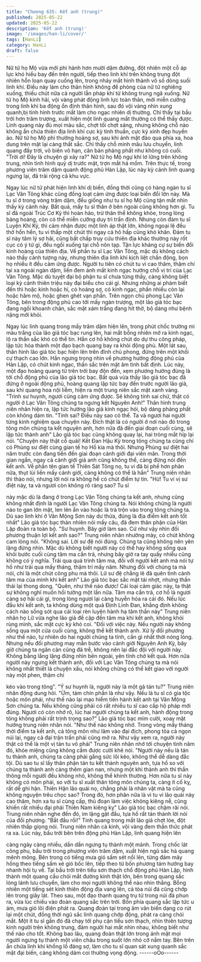 ```yaml
---
title: "Chương 635: Kết anh (trung)"
published: 2025-05-22
updated: 2025-05-22
description: 'Kết anh (trung)'
image: '/images/han-li/cover/'
tags: [HanLi]
category: HanLi
draft: false
---
```


Nữ tử họ Mộ vừa mới phi hành hơn mười dặm đường, đột nhiên
một cỗ áp lực khó hiểu bay đến trên người, tiếp theo linh khí trên
không trung đột nhiên hỗn loạn quay cuồng lên, trong nháy mắt
hình thành vô số dòng suối linh khí.
Điều này làm cho thân hình không đề phòng của nữ tử nghiêng
xuống, thiếu chút nữa cả người lẫn pháp khí từ không trung ngã
xuống.
Nữ tử họ Mộ kinh hãi, vội vàng phát động linh lực toàn thân, mới
miễn cưỡng trong linh khí ba động ổn định thân hình, sau đó vội
vàng nhìn xung quanh,bị tình hình trước mắt làm cho ngạc nhiên
dị thường.
Chỉ thấy tại bầu trời hơn trăm trượng, xuất hiện một linh quang
mắt thường có thể thấy được. Linh quang này đủ mọi màu sắc,
chợt tối chợt sáng, nhưng không chỗ nào không ẩn chứa thiên địa
linh khí cực kỳ tinh thuần, cực kỳ xinh đẹp huyền ảo.
Nữ tử họ Mộ phi thường hoảng sợ, sau khi ánh mặt đảo qua phía
xa, hoa dung trên mặt lại càng thất sắc.
Chỉ thấy chỗ minh mâu lưu chuyển, linh quang đầy trời, vô biên
vô hạn, căn bản phảng phất như không có cuối.
"Trời ơi! Đây là chuyện gì xảy ra?"
Nữ tử họ Mộ ngự khí lơ lững trên không trung, nhìn tình hình quỷ
dị trước mặt, trợn mắt há mồm.
Trên thực tế, trong phương viên trăm dặm quanh động phủ Hàn
Lập, lúc này kỳ cảnh linh quang ngưng lại, đã trải rộng cả khu
vực.

Ngay lúc nữ tử phát hiện linh khí dị biến, đồng thời cũng có hàng
ngàn tu sĩ Lạc Vân Tông khác cũng đồng loạt cảm ứng được loại
biến đổi lớn này.
Mà tu sĩ ở trong vòng trăm dặm, đều giống như tu sĩ họ Mộ cũng
tận mắt nhìn thấy kỳ cảnh này.
Bất quá, mấy tu sĩ thân ở bên ngoài cũng không hơn gì. Tu sĩ đã
ngoài Trúc Cơ Kỳ thì hoàn hảo, trừ thân thể không khỏe, trong
lòng bàng hoàng, còn có thể miễn cưỡng duy trì trấn định.
Nhưng còn đám tu sĩ Luyện Khí Kỳ, thì cảm nhận được một linh
áp thật lớn, không ngoại lệ đều thở hổn hển, tu vi thấp một chút
thì ngay cả hô hấp cũng khó khăn.
Đám tu sĩ này tâm lý sợ hãi, cũng bất chấp truy cứu thiên địa
khác thường này rốt cục có ý tứ gì, đều ngồi xuống tại chỗ nôn
tạp. Tận lực kháng cự sự biền đổi kinh hoàng của thiên địa.
Về phần tu sĩ Lạc Vân Tông, mặc dù không cách nào thấy cảnh
tượng này, nhưng thiên địa linh khí kịch liệt chấn động, bọn họ
nhiều ít đều cảm ứng được.
Người tu tiên có chút tu vi cao thâm, thậm chí tại xa ngoài ngàn
dặm, liền đem ánh mắt kinh ngạc hướng chỗ vị trí của Lạc Vân
Tông.
Mặc dù tuyệt đại bộ phận tu sĩ chưa từng thấy, càng không biết
loại kỳ cảnh thiên triệu này đại biểu cho cái gì.
Nhưng những ai phàm biết đến thì hoặc kinh hoặc hỉ, có hoảng
sợ, có kinh ngạc, phần nhiều còn lại hoặc hâm mộ, hoặc ghen
ghét vạn phần.
Trên ngọn chủ phong Lạc Vân Tông, bên trong động phủ cao tới
mấy ngàn trượng, một lão giả tóc bạc đang ngồi khoanh chân,
sắc mặt xám trắng đang hít thở, bộ dáng như bệnh nặng mới
khỏi.

Ngay lúc linh quang trong mấy trăm dặm hiện lên, trong phút chốc
trường mi màu trắng của lão giả tóc bạc rung lên, hai mắt bỗng
nhiên mở ra kinh ngạc, lộ ra thần sắc khó có thể tin.
Hắn cơ hồ không chút do dự thu công pháp, lập tức hóa thành
một đạo bạch quang bay ra khỏi động phủ.
Một lát sau, thân hình lão giả tóc bạc hiện lên trên đỉnh chủ
phong, đứng trên một khối cự thạch cao lớn.
Hắn ngưng trọng nhìn về phương hướng động phủ của Hàn Lập,
có chút kinh ngạc, thần sắc trên mặt âm tình bất định.
Lúc này, một đạo hoàng quang từ trên trời bay độn đến, xẹm
phương hướng đúng là tới chỗ động phủ của lão giả tóc bạc. Bất
quá vừa thấy lão giả tóc bạc đã đứng ở ngoài động phủ, hoàng
quang lập tức bay đến trước người lão giả, sau khi quang hoa nội
liễm, hiện ra một trung niên sắc mặt xanh vàng.
"Trình sư huynh, ngươi cũng cảm ứng được. Sẽ không tính sai
chứ, thật có người ở Lạc Vân Tông chúng ta ngưng kết Nguyên
Anh!" Thân hình trung niên nhân hiện ra, lập tức hướng lão giả
kinh ngạc hỏi, bộ dáng phảng phất còn không dám tin.
"Tính sai? Điều này sao có thể. Ta và ngươi hai người từng kinh
nghiệm qua chuyện này. Đích thật là có người ở nơi nào đó trong
tông môn chúng ta kết nguyên anh, hơn nữa đã đến giai đoạn
cuối cùng, sẽ lập tức thành anh" Lão giả tóc bạc cũng không quay
lại, hai tròng mắt híp lại nói.
"Chuyện này thật cổ quái! Kết Đan Hậu Kỳ trong tông chúng ta
cũng chỉ có Phùng sư điệt cùng gian tế họ Hồ kia mà thôi. Nhưng
Phùng sư điệt hai năm trước còn đang tiến đến giai đoạn cảnh
giới đại viên mãn. Trong thời gian ngắn, ngay cả cảnh giới giả anh
cũng không thể, càng đừng nói đến kết anh. Về phần tên gian tế
Thiên Sát Tông nọ, tu vi đã bị phế hơn phân nữa, thụt lùi liền mấy
cảnh giới, càng không có thể là hắn" Trung niên nhân thì thào nói,
nhưng lời nói ra không hề có chút điểm tự tin.
"Hừ! Tu vi vị sư điệt này, ta và ngươi còn không rõ ràng sao? Tu sĩ

này mặc dù là đang ở trong Lạc Vân Tông chúng ta kết anh,
nhưng cũng không nhất định là người Lạc Vân Tông chúng ta. Nói
không chừng là người nào to gan lớn mật, len lén ẩn vào hoặc là
trà trộn vào trong tông chúng ta. Dù sao linh khí ở Vân Mộng Sơn
này dư thừa, đúng là địa điểm kết anh tốt nhất" Lão giả tóc bạc
thản nhiên nói mấy câu, đã đem thân phận của Hàn Lập đoán ra
toàn bộ.
"Sư huynh. Bây giờ làm sao. Cứ như vậy nhìn đối phương thuận
lợi kết anh sao?" Trung niên nhân nhướng mày, có chút không
cam lòng nói.
"Không sai. Lời sư đệ nói đúng. Chúng ta cũng không nên yên
lặng đứng nhìn. Mặc dù không biết người này có thể hay không
sống qua khỏi bước cuối cùng tâm ma cắn trả, nhưng bây giờ ra
tay quấy nhiễu cũng không có ý nghĩa. Trải qua quá trình tâm ma,
đối với người kết anh mà nói tự hồ như trải qua mấy tháng, thậm
trí mấy năm. Nhưng đối với chúng ta mà nói, chỉ là một chút công
phu mà thôi. Lữ sư đệ chẳng lẽ đã quên tình cảnh tâm ma của
mình khi kết anh" Lão giả tóc bạc sắc mặt tái nhợt, nhưng thần
thái lại thong dong.
"Quên, như thế nào được! Cái loại cảm giác này, ta thật sự không
nghĩ muốn hồi tưởng một lần nữa. Tâm ma cắn trả, cơ hồ là ngươi
càng sợ hãi cái gì, trong lòng ngươi lại càng huyễn hóa ra cái đó.
Nếu lúc đầu khi kết anh, ta không dùng một quả Định Linh Đan,
khẳng định không cách nào sống sót qua cái loại rèn luyện hành
hạ tâm thần này" Trung niên nhân họ Lữ vừa nghe lão giả đề cập
đến tâm ma khi kết anh, không khỏi rùng mình, sắc mặt cực kỳ
khó coi.
"Đối với việc này. Nếu người này không sống qua một cửa cuối
cùng, không thể kết thành anh. Xử lý đối phương như thế nào, tự
nhiên do hai người chúng ta tính, cần gì nhất thời nóng lòng.
Nhưng nếu đối phương may mắn bước vào cảnh giới Nguyên Anh
Kỳ, bây giờ chúng ta ngăn cản cũng đã trễ, không nên lại đắc đội
với người này. Không bằng lẳng lặng đứng nhìn bên ngoài, yên
tĩnh chờ kết quả. Hơn nữa người này ngưng kết thành anh, đối với
Lạc Vân Tông chúng ta mà nói không nhất thiết là chuyện xấu, nói
không chừng có thể kết giao với người này một phen, thậm chí

kéo vào trong tông".
"Ý sư huynh là, người này là một gã tán tu?" Trung niên nhân
động dung hỏi.
"Ừm, tám chín phần là như vậy. Nếu là tu sĩ có gia tộc hoặc môn
phái, như thế nào lại mạo hiểm tiến hành kết anh tại Vân Mộng
Sơn chúng ta. Nếu không cũng phải có rất nhiều tu sĩ cao cấp hộ
pháp mới đúng. Ngươi có còn nhớ rõ, lúc hai người chúng ta kết
anh, hành động trong tông không phải rất trịnh trọng sao?" Lão
giả tóc bạc mỉm cười, xoay mặt hướng trung niên nhân nói.
"Như thế nào không nhớ. Trong vòng mấy tháng thời điểm ta kết
anh, cả tông môn như lâm vào đại địch, phong tỏa cả ngọn núi lại,
ngay cả đại trận trấn phái cũng mở ra. Như vậy xem ra, người này
thật có thể là một vị tán tu vô phái" Trung niên nhân nhớ tới
chuyện tình năm đó, khóe miệng cũng không cầm được cười khẽ
nói.
"Người này nếu là tán tu thành anh, chúng ta càng phải gắng sức
lôi kéo, không thể dễ dàng đắc tội. Dù sao tu sĩ lấy thân phận tán
tu kết thành nguyên anh, tựa hồ so với chúng ta thành anh càng
thêm gian nan, nhưng một khi thành anh thì thần thông mỗi người
đều không nhỏ, không thể khinh thường. Hơn nữa tu sĩ này không
có môn phái, so với tu sĩ xuất thân tông môn chúng ta, càng ít cố
kỵ, rất dễ ghi hận. Thiên Hận lão quái nọ, chẳng phải là nhân vật
mà ta cũng không nguyện trêu chọc sao? Trong đó, hơn phân nữa
là vì tu vi lão quái này cao thâm, hơn xa tu sĩ cùng cấp, thủ đoạn
làm việc không kiêng nễ, cũng khiến rất nhiều đại phái Thiên Nam
kiêng kỵ" Lão giả tóc bạc chậm rãi nói.
Trung niên nhân nghe đến đó, im lặng gật đầu, tựa hồ rất tán
thành lời nói của đối phương.
"Bắt đầu rồi!" Tinh quang trong mắt lão giả chợt lóe, đột nhiên
thấp giọng nói.
Trung niên nhân cả kinh, vội vàng đem thần thức phát ra xa.
Lúc này, bầu trời bên trên động phủ Hàn Lập, linh quang hiện lên

càng ngày càng nhiều, dần dần ngưng tụ thành một mảnh.
Trong chốc lát công phu, bầu trời trong phương viên trăm dặm,
xuất hiện ngũ sắc hà quang mênh mông.
Bên trong có tiếng mưa gió sấm sét nổi lên, từng đám mây hồng
theo tiếng sấm xé gió bốc lên, tiếp theo từ bốn phương tám
hướng bay nhanh hội tụ về.
Tại bầu trời trên tiểu sơn thạch chổ động phủ Hàn Lập, hình
thành một quang cầu chói mắt đường kính thật lớn, bên trong
quang sắc lóng lánh lưu chuyển, làm cho mọi người không thể
nào nhìn thẳng.
Bỗng nhiên một tiếng sét kinh thiên động địa vang lên, cả tòa núi
đá cũng chớp lên trong giây lát.
Theo sau, một đạo thanh quang trụ từ trong núi đá phun ra, vừa
lúc chiếu vào đoàn quang sắc trên trời.
Bốn phía quang sắc lập tức u ám, mưa gió lôi điện phát ra.
Quang đoàn tại trong âm vân biến dạng co rút lại một chút, đồng
thời ngũ sắc linh quang chớp động, phát ra càng chói mắt.
Một ít tu sĩ gần đó đã chạy tới phụ cận tiểu sơn thạch, nhìn thiên
tượng kinh người trên không trung, đám người hai mắt nhìn nhau,
không biết như thế nào cho tốt.
Không bao lâu, quang đoàn thật lớn trong ánh mặt mọi người
ngưng tụ thành một viên châu trong suốt lớn nhỏ cở nắm tay. Bên
trên ẩn chứa linh khí khổng lồ đáng sợ, làm cho tu sĩ quan sát
xung quanh sắc mặt đại biến, càng không dám coi thường vọng
động.
------oOo------
